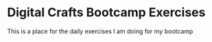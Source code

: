 # Digital Crafts Bootcamp Exercises
This is a place for the daily exercises I am doing for my bootcamp
